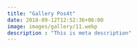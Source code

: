 ```yaml
---
title: "Gallery Pos4t"
date: 2018-09-12T12:52:36+06:00
image: images/gallery/11.webp
description : "This is meta description"
---
```


